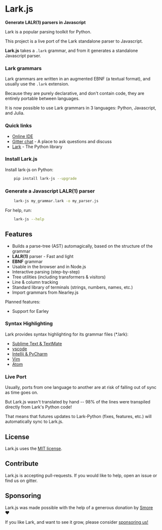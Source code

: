 # Lark.js

**Generate LALR(1) parsers in Javascript**

Lark is a popular parsing toolkit for Python.

This project is a live port of the Lark standalone parser to Javascript.

**Lark.js** takes a `.lark` grammar, and from it generates a standalone Javascript parser.

### Lark grammars

Lark grammars are written in an augmented EBNF (a textual format), and usually use the `.lark` extension.

Because they are purely declarative, and don't contain code, they are entirely portable between languages.

It is now possible to use Lark grammars in 3 languages: Python, Javascript, and Julia.

### Quick links

- [Online IDE](https://lark-parser.github.io/ide)
- [Gitter chat](https://gitter.im/lark-parser/Lobby) - A place to ask questions and discuss
- [Lark](https://https://github.com/lark-parser/lark) - The Python library

### Install Lark.js

Install lark-js on Python:

```sh
    pip install lark-js --upgrade
```

### Generate a Javascript LALR(1) parser

```sh
	lark-js my_grammar.lark -o my_parser.js
```

For help, run:

```sh
	lark-js --help
```

## Features

 - Builds a parse-tree (AST) automagically, based on the structure of the grammar
 - **LALR(1)** parser - Fast and light
 - **EBNF** grammar
 - Usable in the browser and in Node.js
 - Interactive parsing (step-by-step)
 - Tree utilities (including transformers & visitors)
 - Line & column tracking
 - Standard library of terminals (strings, numbers, names, etc.)
 - Import grammars from Nearley.js

 Planned features:

 - Support for Earley

### Syntax Highlighting

Lark provides syntax highlighting for its grammar files (\*.lark):

- [Sublime Text & TextMate](https://github.com/lark-parser/lark_syntax)
- [vscode](https://github.com/lark-parser/vscode-lark)
- [Intellij & PyCharm](https://github.com/lark-parser/intellij-syntax-highlighting)
- [Vim](https://github.com/lark-parser/vim-lark-syntax)
- [Atom](https://github.com/Alhadis/language-grammars)

### Live Port

Usually, ports from one language to another are at risk of falling out of sync as time goes on.

But Lark.js wasn't translated by hand -- 98% of the lines were transpiled directly from Lark's Python code!

That means that futures updates to Lark-Python (fixes, features, etc.) will automatically sync to Lark.js.

## License

Lark.js uses the [MIT license](LICENSE).

## Contribute

Lark.js is accepting pull-requests. If you would like to help, open an issue or find us on gitter.

## Sponsoring

Lark.js was made possible with the help of a generous donation by [Smore](https://www.smore.com/) ❤️

If you like Lark, and want to see it grow, please consider [sponsoring us!](https://github.com/sponsors/lark-parser)
